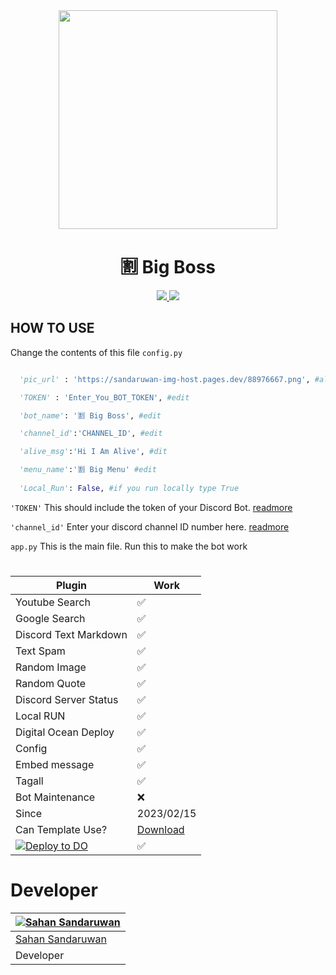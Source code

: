 


<div align="center">
  <img src="https://sandaruwan-img-host.pages.dev/88976667.png" width="350" height="350">



  <h1> 🈹 Big Boss</h1>
</div>


<p align="center">
  <a href="https://github.com/sahansandaruwan/bigboss/fork">
    <img src="https://img.shields.io/github/forks/sahansandaruwan/bigboss?label=Fork&style=social">
    
  </a>
  <a href="https://github.com/sahansandaruwan/bigboss/stargazers">
    <img src="https://img.shields.io/github/stars/sahansandaruwan/bigboss?style=social">
  </a>
</p>
















## HOW TO USE 
Change the contents of this file ```config.py ```

```python

  'pic_url' : 'https://sandaruwan-img-host.pages.dev/88976667.png', #alive_picture

  'TOKEN' : 'Enter_You_BOT_TOKEN', #edit

  'bot_name': '🈹 Big Boss', #edit

  'channel_id':'CHANNEL_ID', #edit

  'alive_msg':'Hi I Am Alive', #dit

  'menu_name':'🈹 Big Menu' #edit
  
  'Local_Run': False, #if you run locally type True 


```

```'TOKEN'``` This should include the token of your Discord Bot. [readmore](https://discordpy.readthedocs.io/en/stable/discord.html)

```'channel_id'``` Enter your discord channel ID number here. [readmore](https://support.discord.com/hc/en-us/articles/206346498-Where-can-I-find-my-User-Server-Message-ID-)

```app.py``` This is the main file. Run this to make the bot work
#

| Plugin     | Work |
| ---      | ---       |
| Youtube Search |   ✅       |
| Google Search     |     ✅      |
| Discord Text Markdown   |✅|
|Text Spam|✅|
|Random Image|✅|
|Random Quote|✅|
|Discord Server Status|✅|
|Local RUN|✅|
|Digital Ocean Deploy|✅|
|Config|✅|
|Embed message|✅|
|Tagall|✅|
|Bot Maintenance|❌|
|Since|2023/02/15|
|Can Template Use?|[Download](https://github.com/sahansandaruwan/bigboss/archive/refs/heads/master.zip)|
|[![Deploy to DO](https://www.deploytodo.com/do-btn-blue.svg)](https://cloud.digitalocean.com/apps/new?repo=https://github.com/sahansandaruwan/bigboss/tree/main)|✅|




# Developer
<div align="center">


| [![Sahan Sandaruwan](https://github.com/sahansandaruwan.png?size=150)](https://github.com/sahansandaruwan) | 
|----
 [Sahan Sandaruwan](https://github.com/sahansandaruwan) |
 Developer |
 
 </div>
 
 #
 
 

